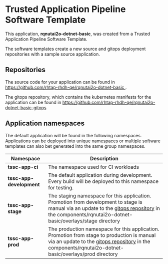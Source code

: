 # Trusted Application Pipeline Software Template

This application, **rqnutai2o-dotnet-basic**, was created from a Trusted Application Pipeline Software Template.

The software templates create a new source and gitops deployment repositories with a sample source application. 

## Repositories

The source code for your application can be found in [https://github.com/rhtap-rhdh-qe/rqnutai2o-dotnet-basic ](https://github.com/rhtap-rhdh-qe/rqnutai2o-dotnet-basic ).
 
The gitops repository, which contains the kubernetes manifests for the application can be found in 
[https://github.com/rhtap-rhdh-qe/rqnutai2o-dotnet-basic-gitops ](https://github.com/rhtap-rhdh-qe/rqnutai2o-dotnet-basic-gitops ) 

## Application namespaces 

The default application will be found in the following namespaces. Applications can be deployed into unique namespaces or multiple software templates can also bet generated into the same group namespaces.  

|  Namespace   |  Description   |  
| -------- | -------- |
| **tssc-app-ci** | The namespace used for CI workloads |
| **tssc-app-development** | The default application during development. Every build will be deployed to this namespace for testing. |
| **tssc-app-stage** | The staging namespace for this application. Promotion from development to stage is manual via an update to the [gitops repository](https://github.com/rhtap-rhdh-qe/rqnutai2o-dotnet-basic-gitops ) in the components/rqnutai2o-dotnet-basic/overlays/stage directory |
| **tssc-app-prod** | The production namespace for this application. Promotion from stage to production is manual via an update to the [gitops repository](https://github.com/rhtap-rhdh-qe/rqnutai2o-dotnet-basic-gitops ) in the components/rqnutai2o-dotnet-basic/overlays/prod directory |